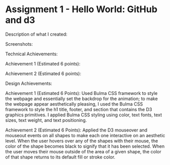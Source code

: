 Assignment 1 - Hello World: GitHub and d3  
===

Description of what I created:

Screenshots:

Technical Achievements:

Achievement 1 (Estimated 6 points):

Achievement 2 (Estimated 6 points):

Design Achievements:

Achievement 1 (Estimated 6 Points): 
Used Bulma CSS framework to style the webpage and essentially set the backdrop for the animation; to make the webpage appear aesthetically pleasing, I used the Bulma CSS framework to style the h1 title, footer, and section that contains the D3 graphics primitives. I applied Bulma CSS styling using color, text fonts, text sizes, text weight, and text positioning.

Achievement 2 (Estimated 6 Points):
Applied the D3 mouseover and mouseout events on all shapes to make each one interactive on an aesthetic level. When the user hovers over any of the shapes with their mouse, the color of the shape becomes black to signify that it has been selected. When the user moves their mouse outside of the area of a given shape, the color of that shape returns to its default fill or stroke color.

